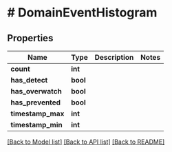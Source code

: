 # # DomainEventHistogram

## Properties

Name | Type | Description | Notes
------------ | ------------- | ------------- | -------------
**count** | **int** |  |
**has_detect** | **bool** |  |
**has_overwatch** | **bool** |  |
**has_prevented** | **bool** |  |
**timestamp_max** | **int** |  |
**timestamp_min** | **int** |  |

[[Back to Model list]](../../README.md#models) [[Back to API list]](../../README.md#endpoints) [[Back to README]](../../README.md)
